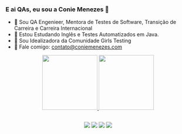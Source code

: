 ### E ai QAs, eu sou a Conie Menezes 👋

- 🔭 Sou QA Engenieer, Mentora de Testes de Software, Transição de Carreira e Carreira Internacional
- 🌱 Estou Estudando Inglês e Testes Automatizados em Java.
- 👯 Sou Idealizadora da Comunidade Girls Testing
- 💬 Fale comigo: contato@coniemenezes.com

<div align="center">
  <a href="https://github.com/coniemenezes">
  <img height="150em" src="https://github-readme-stats.vercel.app/api?username=coniemenezes&show_icons=true&theme=panda&include_all_commits=true&count_private=true"/>
  <img height="150em" src="https://github-readme-stats.vercel.app/api/top-langs/?username=coniemenezes&layout=compact&langs_count=7&theme=panda"/>
</div>
  
  ##
 
<div align="center"> 
  <a href="https://www.youtube.com/@ConieMenezesQA" target="_blank"><img src="https://img.shields.io/badge/YouTube-FF0000?style=for-the-badge&logo=youtube&logoColor=white" target="_blank"></a>
  <a href="https://instagram.com/conie.menezes" target="_blank"><img src="https://img.shields.io/badge/-Instagram-%23E4405F?style=for-the-badge&logo=instagram&logoColor=white" target="_blank"></a>
 	<a href="https://www.twitch.tv/coniemenezes" target="_blank"><img src="https://img.shields.io/badge/Twitch-9146FF?style=for-the-badge&logo=twitch&logoColor=white" target="_blank"></a>
  <a href="https://www.linkedin.com/in/coniemenezes" target="_blank"><img src="https://img.shields.io/badge/-LinkedIn-%230077B5?style=for-the-badge&logo=linkedin&logoColor=white" target="_blank"></a>  
</div>
